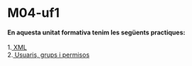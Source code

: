 # M04-uf1
**En aquesta unitat formativa tenim les següents practiques:** <br><br>
1.<a href="https://htmlpreview.github.io/?https://github.com/Guiu-PJ/Portfoli/blob/main/Portfoli/Moduls/M04-Llenguatges_de_marques/uf1/xml/practica1b"> XML</a><br>
2.<a href="https://htmlpreview.github.io/?https://github.com/Guiu-PJ/Portfoli/blob/main/Portfoli/Moduls/M01-Sistemes_Informatics/uf1/practica-sistemes-informatics/Sistemesinformtics.html"> Usuaris, grups i permisos</a>
